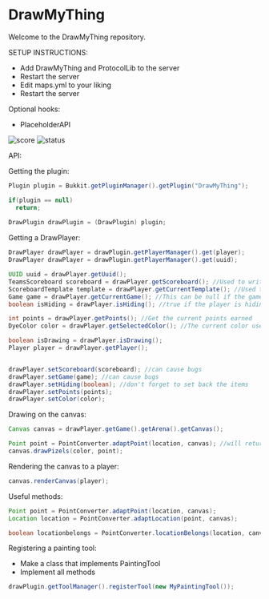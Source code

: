 # DrawMyThing

Welcome to the DrawMyThing repository.

SETUP INSTRUCTIONS:

- Add DrawMyThing and ProtocolLib to the server 
- Restart the server
- Edit maps.yml to your liking
- Restart the server

Optional hooks:
- PlaceholderAPI

![score](https://www.code-inspector.com/project/11018/score/svg)
![status](https://www.code-inspector.com/project/11018/status/svg)

API:
 
Getting the plugin:

```java
Plugin plugin = Bukkit.getPluginManager().getPlugin("DrawMyThing");

if(plugin == null)
  return;
  
DrawPlugin drawPlugin = (DrawPlugin) plugin;
```

Getting a DrawPlayer:
```java
DrawPlayer drawPlayer = drawPlugin.getPlayerManager().get(player);
DrawPlayer drawPlayer = drawPlugin.getPlayerManager().get(uuid);
```
```java
UUID uuid = drawPlayer.getUuid();
TeamsScoreboard scoreboard = drawPlayer.getScoreboard(); //Used to write on the scoreboard
ScoreboardTemplate template = drawPlayer.getCurrentTemplate(); //Used to render a template from the config
Game game = drawPlayer.getCurrentGame(); //This can be null if the game already ended
boolean isHiding = drawPlayer.isHiding(); //true if the player is hiding other players

int points = drawPlayer.getPoints(); //Get the current points earned
DyeColor color = drawPlayer.getSelectedColor(); //The current color used for drawer

boolean isDrawing = drawPlayer.isDrawing();
Player player = drawPlayer.getPlayer();


drawPlayer.setScoreboard(scoreboard); //can cause bugs
drawPlayer.setGame(game); //can cause bugs
drawPlayer.setHiding(boolean); //don't forget to set back the items
drawPlayer.setPoints(points);
drawPlayer.setColor(color);
```

Drawing on the canvas:
```java
Canvas canvas = drawPlayer.getGame().getArena().getCanvas();

Point point = PointConverter.adaptPoint(location, canvas); //will return null if the location is outside the canvas
canvas.drawPizels(color, point);
```

Rendering the canvas to a player:
```java
canvas.renderCanvas(player);
```

Useful methods:
```java
Point point = PointConverter.adaptPoint(location, canvas);
Location location = PointConverter.adaptLocation(point, canvas);

boolean locationbelongs = PointConverter.locationBelongs(location, canvas);
```

Registering a painting tool:
- Make a class that implements PaintingTool
- Implement all methods
```java
drawPlugin.getToolManager().registerTool(new MyPaintingTool());
```

